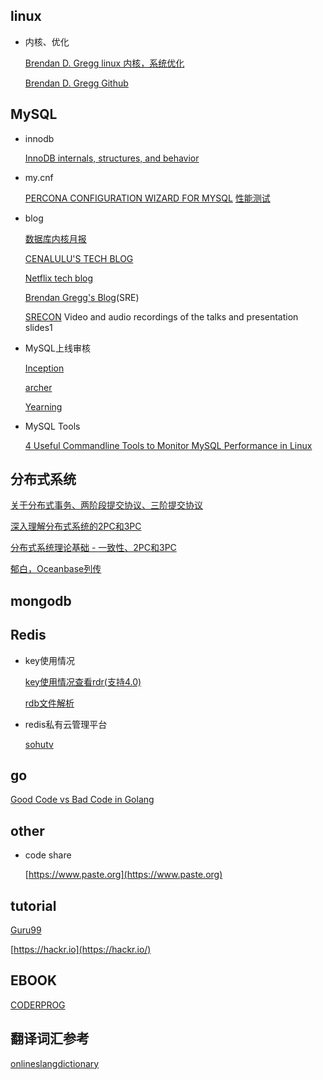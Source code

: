 ## linux
- 内核、优化

    [Brendan D. Gregg linux 内核，系统优化](http://www.brendangregg.com/index.html)

    [Brendan D. Gregg Github](http://www.brendangregg.com/index.html)

## MySQL
- innodb

    [InnoDB internals, structures, and behavior](https://blog.jcole.us/innodb/)
- my.cnf

    [PERCONA CONFIGURATION WIZARD FOR MYSQL](https://tools.percona.com/wizard)
    [性能测试](www.sqlpy.com)
- blog

    [数据库内核月报](http://mysql.taobao.org/monthly/)

    [CENALULU'S TECH BLOG](http://cenalulu.github.io/)
    
    [Netflix tech blog](https://medium.com/netflix-techblog)
    
    [Brendan Gregg's Blog](http://www.brendangregg.com/blog/index.html)(SRE)
    
    [SRECON](https://www.usenix.org/) Video and audio recordings of the talks and presentation slides1
- MySQL上线审核

    [Inception](https://github.com/mysql-inception/inception)

    [archer](https://github.com/jly8866/archer)

    [Yearning](https://github.com/cookieY/Yearning)

- MySQL Tools

    [4 Useful Commandline Tools to Monitor MySQL Performance in Linux](https://www.tecmint.com/mysql-performance-monitoring/)

## 分布式系统

   [关于分布式事务、两阶段提交协议、三阶提交协议](http://www.hollischuang.com/archives/681)

   [深入理解分布式系统的2PC和3PC](http://www.hollischuang.com/archives/1580)

   [分布式系统理论基础 - 一致性、2PC和3PC](https://www.cnblogs.com/bangerlee/p/5268485.html)

   [郁白，Oceanbase列传](http://oceanbase.org.cn/)

## mongodb


## Redis
- key使用情况

    [key使用情况查看rdr(支持4.0)](https://github.com/GanymedeNil/rdr)

    [rdb文件解析](https://github.com/GanymedeNil/rdb)

- redis私有云管理平台

    [sohutv](https://github.com/sohutv)

## go

   [Good Code vs Bad Code in Golang](https://teivah.io)

## other

- code share

   [https://www.paste.org](https://www.paste.org)

## tutorial

   [Guru99](https://www.guru99.com)

   [https://hackr.io](https://hackr.io/)

## EBOOK

[CODERPROG](https://coderprog.com/)

## 翻译词汇参考
[onlineslangdictionary](http://onlineslangdictionary.com/thesaurus/words+meaning+computer+slang.html)

